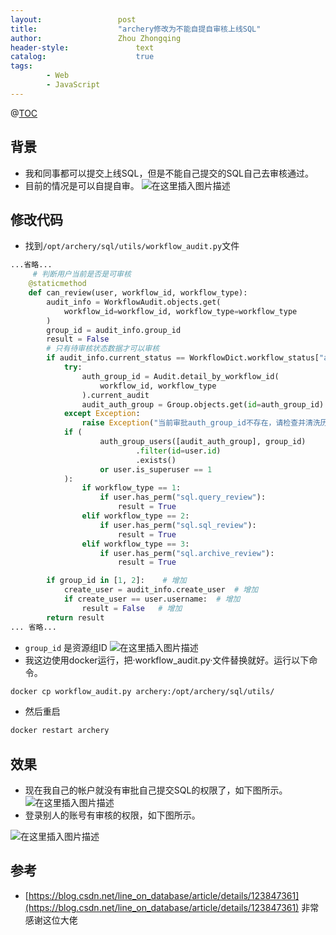 ```yaml
---
layout:					post
title:					"archery修改为不能自提自审核上线SQL"
author:					Zhou Zhongqing
header-style:				text
catalog:					true
tags:
		- Web
		- JavaScript
---
```

@[TOC](目录)
## 背景
- 我和同事都可以提交上线SQL，但是不能自己提交的SQL自己去审核通过。
- 目前的情况是可以自提自审。
![在这里插入图片描述](https://i-blog.csdnimg.cn/blog_migrate/1106858f814de8f106834c0e4815e9a6.png)
## 修改代码
- 找到`/opt/archery/sql/utils/workflow_audit.py`文件

```python
...省略...
     # 判断用户当前是否是可审核
    @staticmethod
    def can_review(user, workflow_id, workflow_type):
        audit_info = WorkflowAudit.objects.get(
            workflow_id=workflow_id, workflow_type=workflow_type
        )
        group_id = audit_info.group_id
        result = False
        # 只有待审核状态数据才可以审核
        if audit_info.current_status == WorkflowDict.workflow_status["audit_wait"]:
            try:
                auth_group_id = Audit.detail_by_workflow_id(
                    workflow_id, workflow_type
                ).current_audit
                audit_auth_group = Group.objects.get(id=auth_group_id).name
            except Exception:
                raise Exception("当前审批auth_group_id不存在，请检查并清洗历史数据")
            if (
                    auth_group_users([audit_auth_group], group_id)
                            .filter(id=user.id)
                            .exists()
                    or user.is_superuser == 1
            ):
                if workflow_type == 1:
                    if user.has_perm("sql.query_review"):
                        result = True
                elif workflow_type == 2:
                    if user.has_perm("sql.sql_review"):
                        result = True
                elif workflow_type == 3:
                    if user.has_perm("sql.archive_review"):
                        result = True

        if group_id in [1, 2]:    # 增加
            create_user = audit_info.create_user  # 增加
            if create_user == user.username:  # 增加
                result = False   # 增加
        return result
... 省略...
```

- `group_id` 是资源组ID
![在这里插入图片描述](https://i-blog.csdnimg.cn/blog_migrate/90727494ddc057f8744a23eba8be9c5e.png)
- 我这边使用docker运行，把·workflow_audit.py·文件替换就好。运行以下命令。
```bash
docker cp workflow_audit.py archery:/opt/archery/sql/utils/
```


-  然后重启
```bash
docker restart archery
```

## 效果
- 现在我自己的帐户就没有审批自己提交SQL的权限了，如下图所示。
![在这里插入图片描述](https://i-blog.csdnimg.cn/blog_migrate/ab0b49e2764da5c57dd6c796342df8c9.png)
- 登录别人的账号有审核的权限，如下图所示。

![在这里插入图片描述](https://i-blog.csdnimg.cn/blog_migrate/7cf3d44dcaa55b6b219a7c4aaa2f57d0.png)

## 参考
- [https://blog.csdn.net/line_on_database/article/details/123847361](https://blog.csdn.net/line_on_database/article/details/123847361)   非常感谢这位大佬